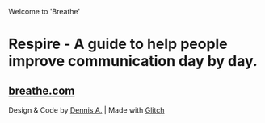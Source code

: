 Welcome to 'Breathe'

# Respire - A guide to help people improve communication day by day.

## [breathe.com](https://dycearts.com/dev/breathe)

Design & Code by [Dennis A.](dycearts.com/dev) | Made with [Glitch](https://glitch.com/)
